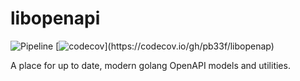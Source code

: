 # libopenapi

![Pipeline](https://github.com/pb33f/libopenapi/workflows/Build/badge.svg)
[![codecov](https://codecov.io/gh/pb33f/libopenapi/branch/main/graph/badge.svg?)](https://codecov.io/gh/pb33f/libopenap)

A place for up to date, modern golang OpenAPI models and utilities.
